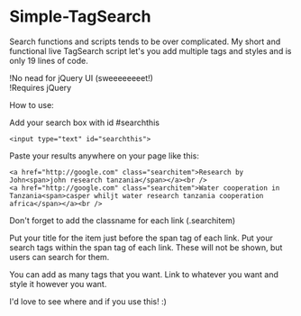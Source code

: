 Simple-TagSearch
================

Search functions and scripts tends to be over complicated. My short and functional live TagSearch script let's you add multiple tags and styles and is only 19 lines of code.

!No nead for jQuery UI (sweeeeeeeet!)<br />
!Requires jQuery

How to use: 

Add your search box with id #searchthis
```
<input type="text" id="searchthis">
```
Paste your results anywhere on your page like this:
```
<a href="http://google.com" class="searchitem">Research by John<span>john research tanzania</span></a><br />
<a href="http://google.com" class="searchitem">Water cooperation in Tanzania<span>casper whiljt water research tanzania cooperation africa</span></a><br />
```
Don't forget to add the classname for each link (.searchitem)

Put your title for the item just before the span tag of each link.
Put your search tags within the span tag of each link. These will not be shown, but users can search for them.

You can add as many tags that you want. Link to whatever you want and style it however you want.

I'd love to see where and if you use this! :)

